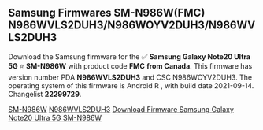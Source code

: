<h2>Samsung Firmwares SM-N986W(FMC) N986WVLS2DUH3/N986WOYV2DUH3/N986WVLS2DUH3</h2>
Download the Samsung firmware for the ✅ <strong>Samsung Galaxy Note20 Ultra 5G </strong> ⭐ <strong>SM-N986W</strong> with product code <strong>FMC</strong> <strong> from Canada</strong>. This firmware has version number PDA <strong>N986WVLS2DUH3</strong> and CSC N986WOYV2DUH3. The operating system of this firmware is Android R , with build date 2021-09-14. Changelist <strong>22299729</strong>.


[SM-N986W](https://samfirm.shop/samsung/model/SM-N986W)
[N986WVLS2DUH3](https://samfirm.shop/samsung/pda/N986WVLS2DUH3)
[Download Firmware Samsung Galaxy Note20 Ultra 5G SM-N986W](https://samfirm.shop/samsung/firmware/455899)
